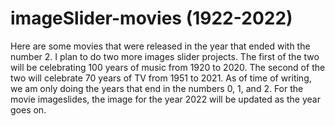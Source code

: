 # imageSlider-movies (1922-2022)

Here are some movies that were released in the year that ended with the number 2. I plan to do two more images slider projects. The first of the two will be celebrating 100 years of music from 1920 to 2020. The second of the two will celebrate 70 years of TV from 1951 to 2021. As of time of writing, we am only doing the years that end in the numbers 0, 1, and 2. For the movie imageslides, the image for the year 2022 will be updated as the year goes on.
